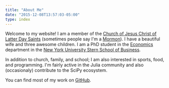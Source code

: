 ```yaml
---
title: "About Me"
date: "2015-12-08T13:57:03-05:00"
type: index
---
```



Welcome to my website! I am a member of the [Church of Jesus Christ of Latter
Day Saints](https://www.lds.org/?lang=eng) (sometimes people say I'm a
[Mormon](http://www.mormon.org/)). I have a beautiful wife and three awesome
children. I am a PhD student in the
[Economics](http://econ.as.nyu.edu/page/home) department in the [New York
University Stern School of Business](http://www.stern.nyu.edu/).

In addition to church, family, and school; I am also interested in sports, food,
and programming. I'm fairly active in the Julia community and also (occasionaly) contribute to the SciPy ecosystem.

You can find most of my work on [GitHub](http://github.com/sglyon).
